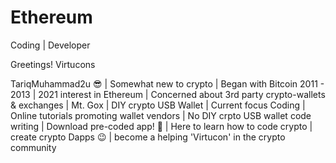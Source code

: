 # Ethereum
Coding | Developer

Greetings! Virtucons

TariqMuhammad2u 😎 | Somewhat new to crypto | Began with Bitcoin 2011 - 2013 | 2021 interest in Ethereum | Concerned about 3rd party crypto-wallets & exchanges | Mt. Gox | DIY crypto USB Wallet | Current focus Coding | Online tutorials promoting wallet vendors | No DIY crpto USB wallet code writing | Download pre-coded app! 🤨 | Here to learn how to code crypto | create crypto Dapps 😉 | become a helping 'Virtucon' in the crypto community
